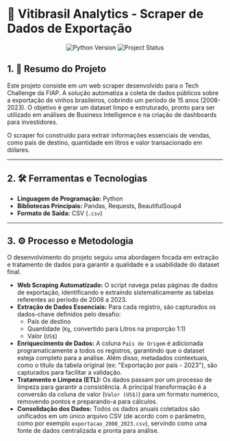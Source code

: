 # 🍇 Vitibrasil Analytics - Scraper de Dados de Exportação

<p align="center">
  <img src="https://img.shields.io/badge/Python-3.10%2B-blue?style=for-the-badge&logo=python" alt="Python Version">
  <img src="https://img.shields.io/badge/Status-Concluído-green?style=for-the-badge" alt="Project Status">
</p>

## 1. 🎯 Resumo do Projeto

Este projeto consiste em um web scraper desenvolvido para o Tech Challenge da FIAP. A solução automatiza a coleta de dados públicos sobre a exportação de vinhos brasileiros, cobrindo um período de 15 anos (2008-2023). O objetivo é gerar um dataset limpo e estruturado, pronto para ser utilizado em análises de Business Intelligence e na criação de dashboards para investidores.

O scraper foi construído para extrair informações essenciais de vendas, como país de destino, quantidade em litros e valor transacionado em dólares.

---

## 2. 🛠️ Ferramentas e Tecnologias

-   **Linguagem de Programação:** Python
-   **Bibliotecas Principais:** Pandas, Requests, BeautifulSoup4
-   **Formato de Saída:** CSV (`.csv`)

---

## 3. ⚙️ Processo e Metodologia

O desenvolvimento do projeto seguiu uma abordagem focada em extração e tratamento de dados para garantir a qualidade e a usabilidade do dataset final.

-   **Web Scraping Automatizado:** O script navega pelas páginas de dados de exportação, identificando e extraindo sistematicamente as tabelas referentes ao período de 2008 a 2023.
-   **Extração de Dados Essenciais:** Para cada registro, são capturados os dados-chave definidos pelo desafio:
    -   País de destino
    -   Quantidade (`Kg`, convertido para Litros na proporção 1:1)
    -   Valor (`US$`)
-   **Enriquecimento de Dados:** A coluna `País de Origem` é adicionada programaticamente a todos os registros, garantindo que o dataset esteja completo para a análise. Além disso, metadados contextuais, como o título da tabela original (ex: "Exportação por país - 2023"), são capturados para facilitar a validação.
-   **Tratamento e Limpeza (ETL):** Os dados passam por um processo de limpeza para garantir a consistência. A principal transformação é a conversão da coluna de valor (`Valor (US$)`) para um formato numérico, removendo pontos e preparando-a para cálculos.
-   **Consolidação dos Dados:** Todos os dados anuais coletados são unificados em um único arquivo CSV (de acordo com o parâmetro, como por exemplo `exportacao_2008_2023.csv`), servindo como uma fonte de dados centralizada e pronta para análise.

